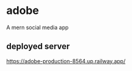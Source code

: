 # adobe
A mern social media app 

## deployed server 
https://adobe-production-8564.up.railway.app/
